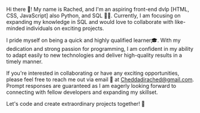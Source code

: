 Hi there 👋! My name is Rached, and I'm an aspiring front-end dvlp [HTML, CSS, JavaScript] also Python, and SQL 👨‍💻. Currently, I am focusing on expanding my knowledge in SQL and would love to collaborate with like-minded individuals on exciting projects.

I pride myself on being a quick and highly qualified learner🎓. With my dedication and strong passion for programming, I am confident in my ability to adapt easily to new technologies and deliver high-quality results in a timely manner.

If you're interested in collaborating or have any exciting opportunities, please feel free to reach me out via email 📩 at Cheddadirached@gmail.com. Prompt responses are guaranteed as I am eagerly looking forward to connecting with fellow developers and expanding my skillset.

Let's code and create extraordinary projects together! 📝
<!---
racheddadi/racheddadi is a ✨ special ✨ repository because its `README.md` (this file) appears on your GitHub profile.
You can click the Preview link to take a look at your changes.
--->
